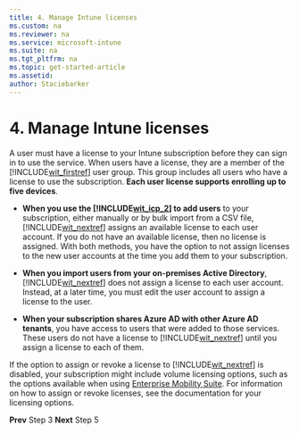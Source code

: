 ```yaml
---
title: 4. Manage Intune licenses
ms.custom: na
ms.reviewer: na
ms.service: microsoft-intune
ms.suite: na
ms.tgt_pltfrm: na
ms.topic: get-started-article
ms.assetid:
author: Staciebarker
---
```

# 4. Manage Intune licenses
A user must have a license to your Intune subscription before they can sign in to use the service. When users have a license, they are a member of the [!INCLUDE[wit_firstref](./includes/wit_firstref_md.md)] user group. This group includes all users who have a license to use the subscription. **Each user license supports enrolling up to five devices**.

-   **When you use the [!INCLUDE[wit_icp_2](./includes/wit_icp_2_md.md)] to add users** to your subscription, either manually or by bulk import from a CSV file, [!INCLUDE[wit_nextref](./includes/wit_nextref_md.md)] assigns an available license to each user account. If you do not have an available license, then no license is assigned. With both methods, you have the option to not assign licenses to the new user accounts at the time you add them to your subscription.

-   **When you import users from your on-premises Active Directory**, [!INCLUDE[wit_nextref](./includes/wit_nextref_md.md)] does not assign a license to each user account. Instead, at a later time, you must edit the user account to assign a license to the user.

-   **When your subscription shares Azure AD with other Azure AD tenants**, you have access to users that were added to those services. These users do not have a license to [!INCLUDE[wit_nextref](./includes/wit_nextref_md.md)] until you assign a license to each of them.

If the option to assign or revoke a license to [!INCLUDE[wit_nextref](./includes/wit_nextref_md.md)] is disabled, your subscription might include volume licensing options, such as the options available when using [Enterprise Mobility Suite](http://www.microsoft.com/server-cloud/products/enterprise-mobility-suite/default.aspx). For information on how to assign or revoke licenses, see the documentation for your licensing options.

**Prev** Step 3
**Next** Step 5
